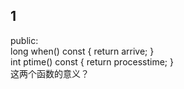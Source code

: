 ## 1
public:  
    long when() const { return arrive; }  
    int ptime() const { return processtime; }  
这两个函数的意义？
